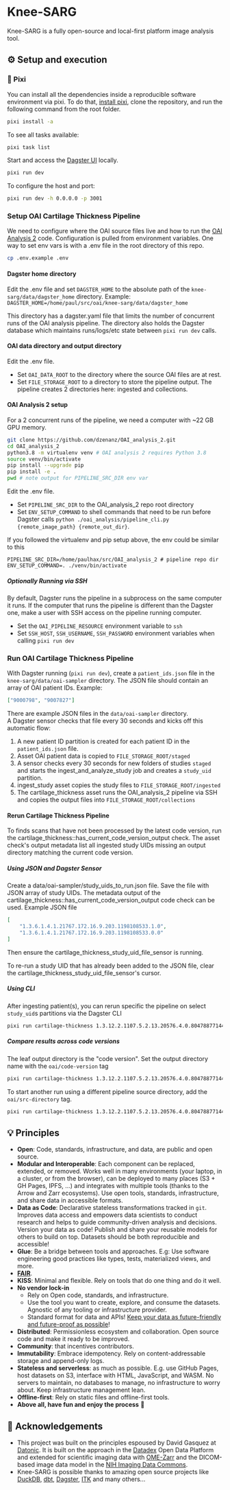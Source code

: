 # Knee-SARG

Knee-SARG is a fully open-source and local-first platform image analysis tool.

## ⚙️ Setup and execution

### 🐍 Pixi

You can install all the dependencies inside a reproducible software environment via pixi. To do that, [install pixi](https://pixi.sh), clone the repository, and run the following command from the root folder.

```bash
pixi install -a
```

To see all tasks available:

```bash
pixi task list
```

Start and access the [Dagster UI](http://127.0.0.1:3000) locally.

```bash
pixi run dev
```

To configure the host and port:

```bash
pixi run dev -h 0.0.0.0 -p 3001
```

### Setup OAI Cartilage Thickness Pipeline

We need to configure where the OAI source files live and how to run the [OAI Analysis 2](https://github.com/uncbiag/OAI_analysis_2) code. Configuration is pulled from environment variables. One way to set env vars is with a .env file in the root directory of this repo.

```bash
cp .env.example .env
```

#### Dagster home directory

Edit the .env file and set `DAGSTER_HOME` to the absolute path of the `knee-sarg/data/dagster_home` directory. Example: `DAGSTER_HOME=/home/paul/src/oai/knee-sarg/data/dagster_home`

This directory has a dagster.yaml file that limits the number of concurrent runs of the OAI analysis pipeline. The directory also holds the Dagster database which maintains runs/logs/etc state between `pixi run dev` calls.

#### OAI data directory and output directory

Edit the .env file.

-   Set `OAI_DATA_ROOT` to the directory where the source OAI files are at rest.
-   Set `FILE_STORAGE_ROOT` to a directory to store the pipeline output. The pipeline creates 2 directories here: ingested and collections.

#### OAI Analysis 2 setup

For a 2 concurrent runs of the pipeline, we need a computer with \~22 GB GPU memory.

```bash
git clone https://github.com/dzenanz/OAI_analysis_2.git
cd OAI_analysis_2
python3.8 -m virtualenv venv # OAI analysis 2 requires Python 3.8
source venv/bin/activate
pip install --upgrade pip
pip install -e .
pwd # note output for PIPELINE_SRC_DIR env var
```

Edit the .env file.

-   Set `PIPELINE_SRC_DIR` to the OAI_analysis_2 repo root directory
-   Set `ENV_SETUP_COMMAND` to shell commands that need to be run before Dagster calls `python ./oai_analysis/pipeline_cli.py {remote_image_path} {remote_out_dir}`.

If you followed the virtualenv and pip setup above, the env could be similar to this

```
PIPELINE_SRC_DIR=/home/paulhax/src/OAI_analysis_2 # pipeline repo dir
ENV_SETUP_COMMAND=. ./venv/bin/activate
```

##### Optionally Running via SSH

By default, Dagster runs the pipeline in a subprocess on the same computer it runs. If the computer that runs the pipeline is different than the Dagster one, make a user with SSH access on the pipeline running computer.

-   Set the `OAI_PIPELINE_RESOURCE` environment variable to `ssh`
-   Set `SSH_HOST`, `SSH_USERNAME`, `SSH_PASSWORD` environment variables when calling `pixi run dev`

### Run OAI Cartilage Thickness Pipeline

With Dagster running (`pixi run dev`), create a `patient_ids.json` file in the `knee-sarg/data/oai-sampler` directory. The JSON file should contain an array of OAI patient IDs. Example:

```json
["9000798", "9007827"]
```

There are example JSON files in the `data/oai-sampler` directory.  
A Dagster sensor checks that file every 30 seconds and kicks off this automatic flow:

1. A new patient ID partition is created for each patient ID in the `patient_ids.json` file.
2. Asset OAI patient data is copied to `FILE_STORAGE_ROOT/staged`
3. A sensor checks every 30 seconds for new folders of studies `staged` and starts the ingest_and_analyze_study job and creates a `study_uid` partition.
4. ingest_study asset copies the study files to `FILE_STORAGE_ROOT/ingested`
5. The cartilage_thickness asset runs the OAI_analysis_2 pipeline via SSH and copies the output files into `FILE_STORAGE_ROOT/collections`

#### Rerun Cartilage Thickness Pipeline

To finds scans that have not been processed by the latest code version, run the cartilage_thickness::has_current_code_version_output check.
The asset check's output metadata list all ingested study UIDs missing an output directory matching the current code version.

##### Using JSON and Dagster Sensor

Create a data/oai-sampler/study_uids_to_run.json file. Save the file with JSON array of study UIDs. The metadata output of the cartilage_thickness::has_current_code_version_output code check can be used. Example JSON file

```json
[
    "1.3.6.1.4.1.21767.172.16.9.203.1198108533.1.0",
    "1.3.6.1.4.1.21767.172.16.9.203.1198108533.0.0"
]
```

Then ensure the cartilage_thickness_study_uid_file_sensor is running.

To re-run a study UID that has already been added to the JSON file, clear the cartilage_thickness_study_uid_file_sensor's cursor.

##### Using CLI

After ingesting patient(s), you can rerun specific the pipeline on select `study_uid`s partitions via the Dagster CLI

```bash
pixi run cartilage-thickness 1.3.12.2.1107.5.2.13.20576.4.0.8047887714483085,1.3.6.1.4.1.21767.172.16.11.7.1385496118.2.0
```

##### Compare results across code versions

The leaf output directory is the "code version". Set the output directory name with the `oai/code-version` tag

```bash
pixi run cartilage-thickness 1.3.12.2.1107.5.2.13.20576.4.0.8047887714483085 --tags '{"oai/code-version": "new-approach"}'
```

To start another run using a different pipeline source directory, add the `oai/src-directory` tag.

```bash
pixi run cartilage-thickness 1.3.12.2.1107.5.2.13.20576.4.0.8047887714483085 --tags '{"oai/code-version": "old-approach","oai/src-directory": "/home/paulhax/src/old-OAI_analysis_2"}'
```

## 💡 Principles

-   **Open**: Code, standards, infrastructure, and data, are public and open source.
-   **Modular and Interoperable**: Each component can be replaced, extended, or removed. Works well in many environments (your laptop, in a cluster, or from the browser), can be deployed to many places (S3 + GH Pages, IPFS, ...) and integrates with multiple tools (thanks to the Arrow and Zarr ecosystems). Use open tools, standards, infrastructure, and share data in accessible formats.
-   **Data as Code**: Declarative stateless transformations tracked in `git`. Improves data access and empowers data scientists to conduct research and helps to guide community-driven analysis and decisions. Version your data as code! Publish and share your reusable models for others to build on top. Datasets should be both reproducible and accessible!
-   **Glue**: Be a bridge between tools and approaches. E.g: Use software engineering good practices like types, tests, materialized views, and more.
-   [**FAIR**](https://www.go-fair.org/fair-principles/).
-   **KISS**: Minimal and flexible. Rely on tools that do one thing and do it well.
-   **No vendor lock-in**
    -   Rely on Open code, standards, and infrastructure.
    -   Use the tool you want to create, explore, and consume the datasets. Agnostic of any tooling or infrastructure provider.
    -   Standard format for data and APIs! [Keep your data as future-friendly and future-proof as possible](https://indieweb.org/longevity)!
-   **Distributed**: Permissionless ecosystem and collaboration. Open source code and make it ready to be improved.
-   **Community**: that incentives contributors.
-   **Immutability**: Embrace idempotency. Rely on content-addressable storage and append-only logs.
-   **Stateless and serverless**: as much as possible. E.g. use GitHub Pages, host datasets on S3, interface with HTML, JavaScript, and WASM. No servers to maintain, no databases to manage, no infrastructure to worry about. Keep infrastructure management lean.
-   **Offline-first**: Rely on static files and offline-first tools.
-   **Above all, have fun and enjoy the process** 🎉

## 👏 Acknowledgements

-   This project was built on the principles espoused by David Gasquez at [Datonic](https://datonic.io). It is built on the approach in the [Datadex](https://datadex.datonic.io/) Open Data Platform and extended for scientific imaging data with [OME-Zarr](https://ngff.openmicroscopy.org/) and the DICOM-based image data model in the [NIH Imaging Data Commons](https://portal.imaging.datacommons.cancer.gov/).
-   Knee-SARG is possible thanks to amazing open source projects like [DuckDB](https://www.duckdb.org/), [dbt](https://getdbt.com), [Dagster](https://dagster.io/), [ITK](https://docs.itk.org) and many others...
